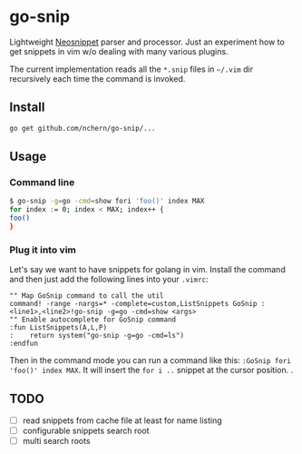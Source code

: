 # go-snip

Lightweight [Neosnippet](https://github.com/Shougo/neosnippet-snippets/tree/master/neosnippets) parser and processor. Just an experiment how to get snippets in vim w/o dealing with many various plugins.

The current implementation reads all the `*.snip` files in `~/.vim` dir recursively each time the command is invoked.

## Install 
```bash
go get github.com/nchern/go-snip/...
```

## Usage

### Command line

```bash
$ go-snip -g=go -cmd=show fori 'foo()' index MAX 
for index := 0; index < MAX; index++ {
foo()
}
```

### Plug it into vim

Let's say we want to have snippets for golang in vim. Install the command and then just add the following lines into your `.vimrc`:

```vim
"" Map GoSnip command to call the util
command! -range -nargs=* -complete=custom,ListSnippets GoSnip :<line1>,<line2>!go-snip -g=go -cmd=show <args>
"" Enable autocomplete for GoSnip command
:fun ListSnippets(A,L,P)
:    return system("go-snip -g=go -cmd=ls")
:endfun
```

Then in the command mode you can run a command like this: `:GoSnip fori 'foo()' index MAX`. It will insert the `for i ..` snippet at the cursor position.
.
## TODO
- [ ] read snippets from cache file at least for name listing
- [ ] configurable snippets search root
- [ ] multi search roots
